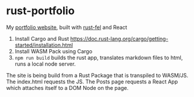 # rust-portfolio

My [portfolio website](https://tostaylo.github.io), built with [rust-fel](https://github.com/tostaylo/rust-fel) and React

1. Install Cargo and Rust https://doc.rust-lang.org/cargo/getting-started/installation.html
2. Install WASM Pack using Cargo
3. `npm run build` builds the rust app, translates markdown files to html, runs a local node server.

The site is being build from a Rust Package that is transpiled to WASM/JS. The index.html requests the JS. The Posts page requests a React App which attaches itself to a DOM Node on the page.
